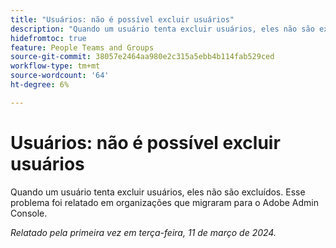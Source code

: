 ```yaml
---
title: "Usuários: não é possível excluir usuários"
description: "Quando um usuário tenta excluir usuários, eles não são excluídos. Esse problema foi relatado em organizações que migraram para a Adobe Admin Console."
hidefromtoc: true
feature: People Teams and Groups
source-git-commit: 38057e2464aa980e2c315a5ebb4b114fab529ced
workflow-type: tm+mt
source-wordcount: '64'
ht-degree: 6%

---
```



# Usuários: não é possível excluir usuários

Quando um usuário tenta excluir usuários, eles não são excluídos. Esse problema foi relatado em organizações que migraram para o Adobe Admin Console.

_Relatado pela primeira vez em terça-feira, 11 de março de 2024._


